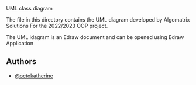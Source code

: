 UML class diagram

The file in this directory contains the UML diagram developed by Algomatrix Solutions For the 2022/2023 OOP project.


The UML idagram is an Edraw document and can be opened using Edraw Application

## Authors

- [@octokatherine](https://www.github.com/Edim003)


